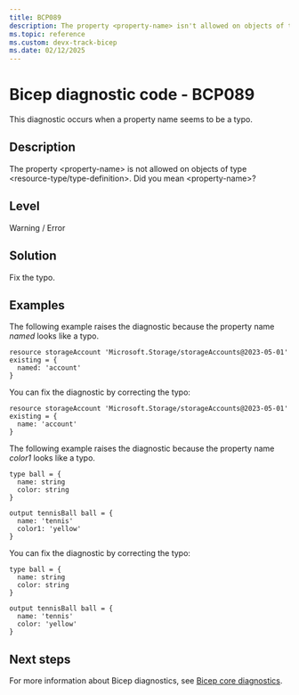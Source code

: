 ```yaml
---
title: BCP089
description: The property <property-name> isn't allowed on objects of type <resource-type>. Did you mean <property-name>?
ms.topic: reference
ms.custom: devx-track-bicep
ms.date: 02/12/2025
---
```


# Bicep diagnostic code - BCP089

This diagnostic occurs when a property name seems to be a typo.

## Description

The property \<property-name> is not allowed on objects of type \<resource-type/type-definition>. Did you mean \<property-name>?

## Level

Warning / Error

## Solution

Fix the typo.

## Examples

The following example raises the diagnostic because the property name _named_ looks like a typo.

```bicep
resource storageAccount 'Microsoft.Storage/storageAccounts@2023-05-01' existing = {
  named: 'account'
}
```

You can fix the diagnostic by correcting the typo:

```bicep
resource storageAccount 'Microsoft.Storage/storageAccounts@2023-05-01' existing = {
  name: 'account'
}
```

The following example raises the diagnostic because the property name _color1_ looks like a typo.

```bicep
type ball = {
  name: string
  color: string
}

output tennisBall ball = {
  name: 'tennis'
  color1: 'yellow'
}
```

You can fix the diagnostic by correcting the typo:

```bicep
type ball = {
  name: string
  color: string
}

output tennisBall ball = {
  name: 'tennis'
  color: 'yellow'
}
```

## Next steps

For more information about Bicep diagnostics, see [Bicep core diagnostics](../bicep-core-diagnostics.md).
